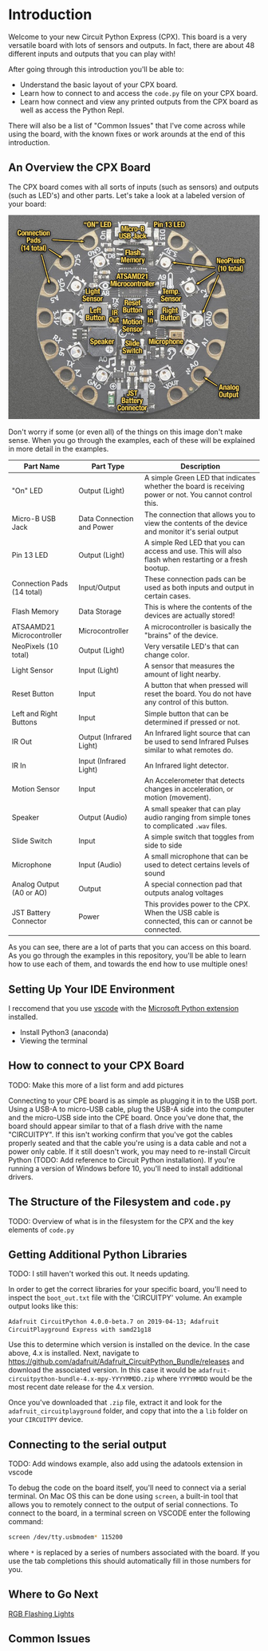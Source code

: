 # Introduction

Welcome to your new Circuit Python Express (CPX).  This board is a very versatile board with lots of sensors and outputs.  In fact, there are about 48 different inputs and outputs that you can play with!

After going through this introduction you'll be able to:

* Understand the basic layout of your CPX board.
* Learn how to connect to and access the `code.py` file on your CPX board.
* Learn how connect and view any printed outputs from the CPX board as well as access the Python Repl.

There will also be a list of "Common Issues" that I've come across while using the board, with the known fixes or work arounds at the end of this introduction.

## An Overview the CPX Board

The CPX board comes with all sorts of inputs (such as sensors) and outputs (such as LED's) and other parts.  Let's take a look at a labeled version of your board:

[![Labeled CPX Board Courtesy of adafruit](images/circuit_playground_express-labeled.jpg)](https://learn.adafruit.com/assets/46973)

Don't worry if some (or even all) of the things on this image don't make sense.  When you go through the examples, each of these will be explained in more detail in the examples.

| Part Name                  | Part Type                 | Description                                                                                              |
| -------------------------- | ------------------------- | -------------------------------------------------------------------------------------------------------- |
| "On" LED                   | Output (Light)            | A simple Green LED that indicates whether the board is receiving power or not.  You cannot control this. |
| Micro-B USB Jack           | Data Connection and Power | The connection that allows you to view the contents of the device and monitor it's serial output         |
| Pin 13 LED                 | Output (Light)            | A simple Red LED that you can access and use.  This will also flash when restarting or a fresh bootup.   |
| Connection Pads (14 total) | Input/Output              | These connection pads can be used as both inputs and output in certain cases.                            |
| Flash Memory               | Data Storage              | This is where the contents of the devices are actually stored!                                           |
| ATSAAMD21 Microcontroller  | Microcontroller           | A microcontroller is basically the "brains" of the device.                                               |
| NeoPixels (10 total)       | Output (Light)            | Very versatile LED's that can change color.                                                              |
| Light Sensor               | Input (Light)             | A sensor that measures the amount of light nearby.                                                       |
| Reset Button               | Input                     | A button that when pressed will reset the board.  You do not have any control of this button.            |
| Left and Right Buttons     | Input                     | Simple button that can be determined if pressed or not.                                                  |
| IR Out                     | Output (Infrared Light)   | An Infrared light source that can be used to send Infrared Pulses similar to what remotes do.            |
| IR In                      | Input (Infrared Light)    | An Infrared light detector.                                                                              |
| Motion Sensor              | Input                     | An Accelerometer that detects changes in acceleration, or motion (movement).                             |
| Speaker                    | Output (Audio)            | A small speaker that can play audio ranging from simple tones to complicated `.wav` files.               |
| Slide Switch               | Input                     | A simple switch that toggles from side to side                                                           |
| Microphone                 | Input (Audio)             | A small microphone that can be used to detect certains levels of sound                                   |
| Analog Output (A0 or AO)   | Output                    | A special connection pad that outputs analog voltages                                                    |
| JST Battery Connector      | Power                     | This provides power to the CPX.  When the USB cable is connected, this can or cannot be connected.       |

As you can see, there are a lot of parts that you can access on this board.  As you go through the examples in this repository, you'll be able to learn how to use each of them, and towards the end how to use multiple ones!

## Setting Up Your IDE Environment

I reccomend that you use [vscode](https://code.visualstudio.com/) with the [Microsoft Python extension](https://marketplace.visualstudio.com/items?itemName=ms-python.python) installed.

* Install Python3 (anaconda)
* Viewing the terminal

## How to connect to your CPX Board

TODO: Make this more of a list form and add pictures

Connecting to your CPE board is as simple as plugging it in to the USB port.  Using a USB-A to micro-USB cable, plug the USB-A side into the computer and the micro-USB side into the CPE board.  Once you've done that, the board should appear similar to that of a flash drive with the name "CIRCUITPY".  If this isn't working confirm that you've got the cables properly seated and that the cable you're using is a data cable and not a power only cable.  If it still doesn't work, you may need to re-install Circuit Python (TODO: Add reference to Circuit Python installation).  If you're running a version of Windows before 10, you'll need to install additional drivers.

## The Structure of the Filesystem and `code.py`

TODO: Overview of what is in the filesystem for the CPX and the key elements of `code.py`

## Getting Additional Python Libraries

TODO: I still haven't worked this out.  It needs updating.

In order to get the correct libraries for your specific board, you'll need to inspect the `boot_out.txt` file with the 'CIRCUITPY' volume.  An example output looks like this:

```text
Adafruit CircuitPython 4.0.0-beta.7 on 2019-04-13; Adafruit CircuitPlayground Express with samd21g18
```

Use this to determine which version is installed on the device.  In the case above, 4.x is installed.  Next, navigate to https://github.com/adafruit/Adafruit_CircuitPython_Bundle/releases and download the associated version.  In this case it would be `adafruit-circuitpython-bundle-4.x-mpy-YYYYMMDD.zip` where `YYYYMMDD` would be the most recent date release for the 4.x version.

Once you've downloaded that `.zip` file, extract it and look for the `adafruit_circuitplayground` folder, and copy that into the a `lib` folder on your `CIRCUITPY` device.

## Connecting to the serial output

TODO: Add windows example, also add using the adatools extension in vscode

To debug the code on the board itself, you'll need to connect via a serial terminal.  On Mac OS this can be done using `screen`, a built-in tool that allows you to remotely connect to the output of serial connections.  To connect to the board, in a terminal screen on VSCODE enter the following command:

```bash
screen /dev/tty.usbmodem* 115200
```

where `*` is replaced by a series of numbers associated with the board.  If you use the tab completions this should automatically fill in those numbers for you.

## Where to Go Next

[RGB Flashing Lights](1_Light_up_your_world_with_LEDs/rgb_flashing_lights/rgb_flashing_lights.md)

## Common Issues
